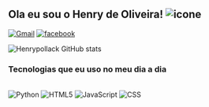 ## Ola eu sou o Henry de Oliveira! ![icone](https://i.imgur.com/qpcHkD3.png)

[![Gmail](https://img.shields.io/badge/Gmail-D14836?style=for-the-badge&logo=gmail&logoColor=white)](henrypollack1@gmail.com) [![facebook](https://img.shields.io/badge/Facebook-1877F2?style=for-the-badge&logo=facebook&logoColor=white)](henrypollack1@gmail.com)

![Henrypollack GitHub stats](https://github-readme-stats.vercel.app/api?username=Henrypollack&show_icons=true&theme=tokyonight)

### Tecnologias que eu uso no meu dia a dia

<div style="display: inline_block"><br>
<img alling="center" alt="Python"src="https://img.shields.io/badge/Python-3776AB?style=for-the-badge&logo=python&logoColor=white"/>
    <img alling="center" alt="HTML5"src="https://img.shields.io/badge/HTML5-E34F26?style=for-the-badge&logo=html5&logoColor=white"/>
<img alling="center" alt="JavaScript"src="https://img.shields.io/badge/JavaScript-F7DF1E?style=for-the-badge&logo=javascript&logoColor=black"/> <img alling="center" alt="CSS"src="https://img.shields.io/badge/CSS-239120?&style=for-the-badge&logo=css3&logoColor=white"/>
</div>
